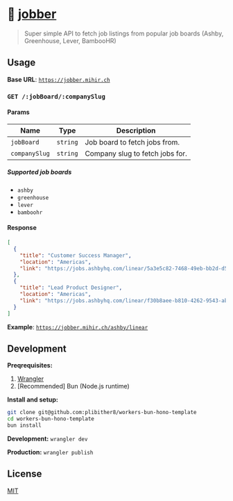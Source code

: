 # 💼 [jobber](https://jobber.mihir.ch)

> Super simple API to fetch job listings from popular job boards (Ashby, Greenhouse, Lever, BambooHR)

## Usage

**Base URL**: [`https://jobber.mihir.ch`](https://jobber.mihir.ch)

### `GET /:jobBoard/:companySlug`

#### Params

| Name          | Type     | Description                     |
| ------------- | -------- | ------------------------------- |
| `jobBoard`    | `string` | Job board to fetch jobs from.   |
| `companySlug` | `string` | Company slug to fetch jobs for. |

##### Supported job boards

- `ashby`
- `greenhouse`
- `lever`
- `bamboohr`

#### Response

```json
[
  {
    "title": "Customer Success Manager",
    "location": "Americas",
    "link": "https://jobs.ashbyhq.com/linear/5a3e5c82-7468-49eb-bb2d-d5f9c3d03041"
  },
  {
    "title": "Lead Product Designer",
    "location": "Americas",
    "link": "https://jobs.ashbyhq.com/linear/f30b8aee-b810-4262-9543-ab0987cb3c96"
  }
]
```

**Example**: [`https://jobber.mihir.ch/ashby/linear`](https://jobber.mihir.ch/ashby/linear)

## Development

**Preqrequisites:**

1. [Wrangler](https://developers.cloudflare.com/workers/wrangler/get-started/#install)
2. [Recommended] Bun (Node.js runtime)

**Install and setup:**

```bash
git clone git@github.com:plibither8/workers-bun-hono-template
cd workers-bun-hono-template
bun install
```

**Development:** `wrangler dev`

**Production:** `wrangler publish`

## License

[MIT](LICENSE)
